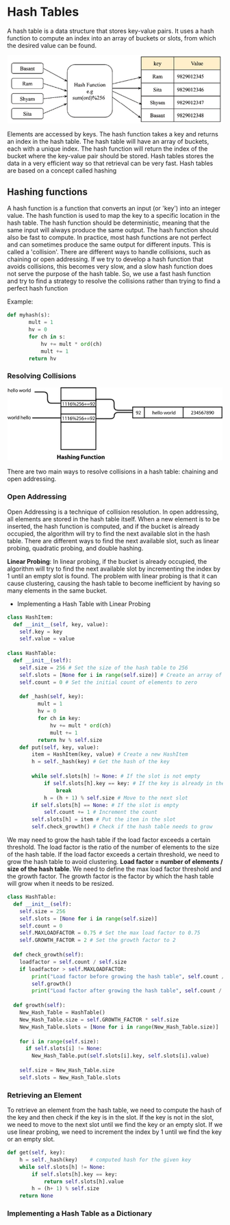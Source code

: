# Hash Tables

A hash table is a data structure that stores key-value pairs. It uses a hash function to compute an index into an array of buckets or slots, from which the desired value can be found.

![alt text](image.png)

Elements are accessed by keys. The hash function takes a key and returns an index in the hash table. The hash table will have an array of buckets, each with a unique index. The hash function will return the index of the bucket where the key-value pair should be stored. Hash tables stores the data in a very efficient way so that retrieval can be very fast. Hash tables are based on a concept called hashing

## Hashing functions

A hash function is a function that converts an input (or 'key') into an integer value. The hash function is used to map the key to a specific location in the hash table. The hash function should be deterministic, meaning that the same input will always produce the same output. The hash function should also be fast to compute. In practice, most hash functions are not perfect and can sometimes produce the same output for different inputs. This is called a 'collision'. There are different ways to handle collisions, such as chaining or open addressing.
If we try to develop a hash function that avoids collisions, this becomes very slow, and a slow hash function does not serve the purpose of the hash table. So, we use a fast hash function and try to find a strategy to resolve the collisions rather than trying to find a perfect hash function

Example:

```python
def myhash(s):
       mult = 1
       hv = 0
       for ch in s:
           hv += mult * ord(ch)
           mult += 1
       return hv
```

### Resolving Collisions

![alt text](image-1.png)

There are two main ways to resolve collisions in a hash table: chaining and open addressing.

### Open Addressing

Open Addressing is a technique of collision resolution. In open addressing, all elements are stored in the hash table itself. When a new element is to be inserted, the hash function is computed, and if the bucket is already occupied, the algorithm will try to find the next available slot in the hash table. There are different ways to find the next available slot, such as linear probing, quadratic probing, and double hashing.

**Linear Probing**: In linear probing, if the bucket is already occupied, the algorithm will try to find the next available slot by incrementing the index by 1 until an empty slot is found. The problem with linear probing is that it can cause clustering, causing the hash table to become inefficient by having so many elements in the same bucket.

- Implementing a Hash Table with Linear Probing

```python
class HashItem:
  def __init__(self, key, value):
    self.key = key
    self.value = value

class HashTable:
  def __init__(self):
    self.size = 256 # Set the size of the hash table to 256
    self.slots = [None for i in range(self.size)] # Create an array of size 256
    self.count = 0 # Set the initial count of elements to zero

    def _hash(self, key):
          mult = 1
          hv = 0
          for ch in key:
              hv += mult * ord(ch)
              mult += 1
          return hv % self.size
    def put(self, key, value):
        item = HashItem(key, value) # Create a new HashItem
        h = self._hash(key) # Get the hash of the key

        while self.slots[h] != None: # If the slot is not empty
            if self.slots[h].key == key: # If the key is already in the slot
                break
            h = (h + 1) % self.size # Move to the next slot
        if self.slots[h] == None: # If the slot is empty
            self.count += 1 # Increment the count
        self.slots[h] = item # Put the item in the slot
        self.check_growth() # Check if the hash table needs to grow
```

We may need to grow the hash table if the load factor exceeds a certain threshold. The load factor is the ratio of the number of elements to the size of the hash table. If the load factor exceeds a certain threshold, we need to grow the hash table to avoid clustering. **Load factor = number of elements / size of the hash table**. We need to define the max load factor threshold and the growth factor. The growth factor is the factor by which the hash table will grow when it needs to be resized.

```python
class HashTable:
  def __init__(self):
    self.size = 256
    self.slots = [None for i in range(self.size)]
    self.count = 0
    self.MAXLOADFACTOR = 0.75 # Set the max load factor to 0.75
    self.GROWTH_FACTOR = 2 # Set the growth factor to 2

  def check_growth(self):
    loadfactor = self.count / self.size
    if loadfactor > self.MAXLOADFACTOR:
        print("Load factor before growing the hash table", self.count / self.size )
        self.growth()
        print("Load factor after growing the hash table", self.count / self.size )

  def growth(self):
    New_Hash_Table = HashTable()
    New_Hash_Table.size = self.GROWTH_FACTOR * self.size
    New_Hash_Table.slots = [None for i in range(New_Hash_Table.size)]

    for i in range(self.size):
      if self.slots[i] != None:
        New_Hash_Table.put(self.slots[i].key, self.slots[i].value)

    self.size = New_Hash_Table.size
    self.slots = New_Hash_Table.slots
```

### Retrieving an Element

To retrieve an element from the hash table, we need to compute the hash of the key and then check if the key is in the slot. If the key is not in the slot, we need to move to the next slot until we find the key or an empty slot. If we use linear probing, we need to increment the index by 1 until we find the key or an empty slot.

```python
def get(self, key):
    h = self._hash(key)    # computed hash for the given key
    while self.slots[h] != None:
        if self.slots[h].key == key:
            return self.slots[h].value
        h = (h+ 1) % self.size
    return None
```

### Implementing a Hash Table as a Dictionary
